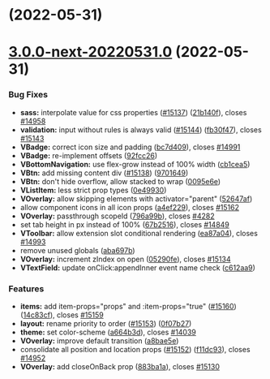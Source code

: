 # [](https://github.com/vuetifyjs/vuetify/compare/v3.0.0-next-20220531.0...v) (2022-05-31)



# [3.0.0-next-20220531.0](https://github.com/vuetifyjs/vuetify/compare/v3.0.0-beta.2...v3.0.0-next-20220531.0) (2022-05-31)


### Bug Fixes

* **sass:** interpolate value for css properties ([#15137](https://github.com/vuetifyjs/vuetify/issues/15137)) ([21b140f](https://github.com/vuetifyjs/vuetify/commit/21b140ff88419f742afe738c1c24857fd00c866c)), closes [#14958](https://github.com/vuetifyjs/vuetify/issues/14958)
* **validation:** input without rules is always valid ([#15144](https://github.com/vuetifyjs/vuetify/issues/15144)) ([fb30f47](https://github.com/vuetifyjs/vuetify/commit/fb30f4760616314d56308f9648e3eb19eb51513a)), closes [#15143](https://github.com/vuetifyjs/vuetify/issues/15143)
* **VBadge:** correct icon size and padding ([bc7d409](https://github.com/vuetifyjs/vuetify/commit/bc7d409407672a7bc756056b1b8ec1f9b88e262a)), closes [#14991](https://github.com/vuetifyjs/vuetify/issues/14991)
* **VBadge:** re-implement offsets ([92fcc26](https://github.com/vuetifyjs/vuetify/commit/92fcc262711fc32927c0142f6def317e4f31e233))
* **VBottomNavigation:** use flex-grow instead of 100% width ([cb1cea5](https://github.com/vuetifyjs/vuetify/commit/cb1cea5661182e09d5724d5b6da9e6d2635497b0))
* **VBtn:** add missing content div ([#15138](https://github.com/vuetifyjs/vuetify/issues/15138)) ([9701649](https://github.com/vuetifyjs/vuetify/commit/97016499d4df335097ad225dbdc127eca954ac3b))
* **VBtn:** don't hide overflow, allow stacked to wrap ([0095e6e](https://github.com/vuetifyjs/vuetify/commit/0095e6e62dd3275f3a2577a5af19b59541184717))
* **VListItem:** less strict prop types ([0e49930](https://github.com/vuetifyjs/vuetify/commit/0e49930dabf923dda31306e361ab2323772171ee))
* **VOverlay:** allow skipping elements with activator="parent" ([52647af](https://github.com/vuetifyjs/vuetify/commit/52647af2363b96ae212d2de996a0077730689b93))
* allow component icons in all icon props ([a4ef229](https://github.com/vuetifyjs/vuetify/commit/a4ef229402e730e39546b9afc2c5de49de13cf6f)), closes [#15162](https://github.com/vuetifyjs/vuetify/issues/15162)
* **VOverlay:** passthrough scopeId ([796a99b](https://github.com/vuetifyjs/vuetify/commit/796a99b37bf192e0a783a170387fcbd23e31f99c)), closes [#4282](https://github.com/vuetifyjs/vuetify/issues/4282)
* set tab height in px instead of 100% ([67b2516](https://github.com/vuetifyjs/vuetify/commit/67b2516ca86c71925c779b04109809e9297a00dc)), closes [#14849](https://github.com/vuetifyjs/vuetify/issues/14849)
* **VToolbar:** allow extension slot conditional rendering ([ea87a04](https://github.com/vuetifyjs/vuetify/commit/ea87a043207f7b6d2483c02ba4f709b7662463ef)), closes [#14993](https://github.com/vuetifyjs/vuetify/issues/14993)
* remove unused globals ([aba697b](https://github.com/vuetifyjs/vuetify/commit/aba697b8312875683f334fd8b8094a7a813fd8be))
* **VOverlay:** increment zIndex on open ([05290fe](https://github.com/vuetifyjs/vuetify/commit/05290fe3be368b1e8dba8fb1b9c6aa26cbf6ba38)), closes [#15134](https://github.com/vuetifyjs/vuetify/issues/15134)
* **VTextField:** update onClick:appendInner event name check ([c612aa9](https://github.com/vuetifyjs/vuetify/commit/c612aa993e319b266b5d9a306fd4df164b3b7293))


### Features

* **items:** add item-props="props" and :item-props="true" ([#15160](https://github.com/vuetifyjs/vuetify/issues/15160)) ([14c83cf](https://github.com/vuetifyjs/vuetify/commit/14c83cf9ba05de203d5a3888cb641551528a2985)), closes [#15159](https://github.com/vuetifyjs/vuetify/issues/15159)
* **layout:** rename priority to order ([#15153](https://github.com/vuetifyjs/vuetify/issues/15153)) ([0f07b27](https://github.com/vuetifyjs/vuetify/commit/0f07b2779a4a0bcf31e693e3103909d19e330649))
* **theme:** set color-scheme ([a664b3d](https://github.com/vuetifyjs/vuetify/commit/a664b3db909e79af9a259d962a6726a3f30b5734)), closes [#14039](https://github.com/vuetifyjs/vuetify/issues/14039)
* **VOverlay:** improve default transition ([a8bae5e](https://github.com/vuetifyjs/vuetify/commit/a8bae5e15a62e4c532111b20c3be116f708abb8a))
* consolidate all position and location props ([#15152](https://github.com/vuetifyjs/vuetify/issues/15152)) ([f11dc93](https://github.com/vuetifyjs/vuetify/commit/f11dc93259a9da66205f038ecbc1ff733a98e3a2)), closes [#14952](https://github.com/vuetifyjs/vuetify/issues/14952)
* **VOverlay:** add closeOnBack prop ([883ba1a](https://github.com/vuetifyjs/vuetify/commit/883ba1adba3ab6f03fbe1696902ee094b03667f9)), closes [#15130](https://github.com/vuetifyjs/vuetify/issues/15130)



